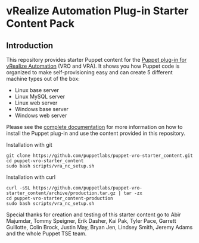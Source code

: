 # vRealize Automation Plug-in Starter Content Pack

## Introduction

This repository provides starter Puppet content for the [Puppet plug-in for vRealize Automation](https://solutionexchange.vmware.com/admin/products/133777) (VRO and VRA). It shows you how Puppet code is organized to make self-provisioning easy and can create 5 different machine types out of the box:
- Linux base server
- Linux MySQL server
- Linux web server
- Windows base server
- Windows web server

Please see the [complete documentation](https://docs.puppet.com/pe/latest/vro_intro.html) for more information on how to install the Puppet plug-in and use the content provided in this repository.

Installation with git
```
git clone https://github.com/puppetlabs/puppet-vro-starter_content.git
cd puppet-vro-starter_content
sudo bash scripts/vra_nc_setup.sh
```

Installation with curl
```
curl -sSL https://github.com/puppetlabs/puppet-vro-starter_content/archive/production.tar.gz | tar -zx
cd puppet-vro-starter_content-production
sudo bash scripts/vra_nc_setup.sh
```

Special thanks for creation and testing of this starter content go to Abir Majumdar, Tommy Speigner, Erik Dasher, Kai Pak, Tyler Pace, Garrett Guillotte, Colin Brock, Justin May, Bryan Jen, Lindsey Smith, Jeremy Adams and the whole Puppet TSE team.
